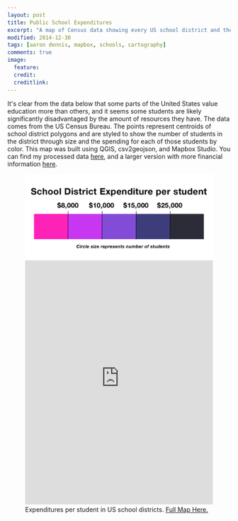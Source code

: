 ```yaml
---
layout: post
title: Public School Expenditures
excerpt: "A map of Census data showing every US school district and the amount of funding that goes to their students."
modified: 2014-12-30
tags: [aaron dennis, mapbox, schools, cartography]
comments: true
image:
  feature: 
  credit: 
  creditlink: 
---
```

It's clear from the data below that some parts of the United States value education more than others, and it seems some students are likely significantly disadvantaged by the amount of resources they have. The data comes from the US Census Bureau. The points represent centroids of school district polygons and are styled to show the number of students in the district through size and the spending for each of those students by color. This map was built using QGIS, csv2geojson, and Mapbox Studio. You can find my processed data <a href="https://raw.githubusercontent.com/aaronpdennis/public-school-finances/master/school-district-data-small.csv">here</a>, and a larger version with more financial information <a href="https://raw.githubusercontent.com/aaronpdennis/public-school-finances/master/school-district-data.csv">here</a>.

<figure>
  <img src="images/schools-legend.png" />
	<iframe width="100%" height="550px" frameBorder="0" src="https://a.tiles.mapbox.com/v4/aarondennis.a3832b50.html?access_token=pk.eyJ1IjoiYWFyb25kZW5uaXMiLCJhIjoiem5LLURoYyJ9.T3tswGTI5ve8_wE-a02cMw"></iframe>
	<figcaption>Expenditures per student in US school districts. <a href="https://api.tiles.mapbox.com/v4/aarondennis.a3832b50/page.html?access_token=pk.eyJ1IjoiYWFyb25kZW5uaXMiLCJhIjoiem5LLURoYyJ9.T3tswGTI5ve8_wE-a02cMw#5/37.370/-83.298">Full Map Here.</a></figcaption>
</figure>
